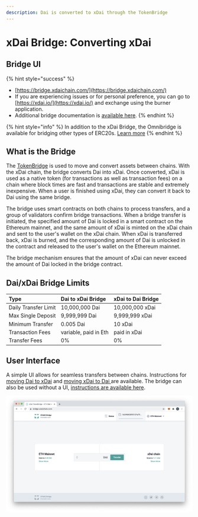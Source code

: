 ```yaml
---
description: Dai is converted to xDai through the TokenBridge
---
```


# xDai Bridge: Converting xDai

## Bridge UI

{% hint style="success" %}
* [https://bridge.xdaichain.com/](https://bridge.xdaichain.com/)
* If you are experiencing issues or for personal preference, you can go to [https://xdai.io/](https://xdai.io/) and exchange using the burner application.
* Additional bridge documentation is [available here](https://docs.tokenbridge.net/xdai-bridge/about).
{% endhint %}

{% hint style="info" %}
In addition to the xDai Bridge, the Omnibridge is available for bridging other types of ERC20s. [Learn more](https://docs.tokenbridge.net/eth-xdai-amb-bridge/multi-token-extension)
{% endhint %}

## What is the Bridge

The [TokenBridge](https://docs.tokenbridge.net/) is used to move and convert assets between chains.  With the xDai chain, the bridge converts Dai into xDai. Once converted, xDai is used as a native token \(for transactions as well as transaction fees\) on a chain where block times are fast and transactions are stable and extremely inexpensive. When a user is finished using xDai, they can convert it back to Dai using the same bridge.

The bridge uses smart contracts on both chains to process transfers, and a group of validators confirm bridge transactions. When a bridge transfer is initiated, the specified amount of Dai is locked in a smart contract on the Ethereum mainnet, and the same amount of xDai is minted on the xDai chain and sent to the user's wallet on the xDai chain.  When xDai is transferred back, xDai is burned, and the corresponding amount of Dai is unlocked in the contract and released to the user's wallet on the Ethereum mainnet.

The bridge mechanism ensures that the amount of xDai can never exceed the amount of Dai locked in the bridge contract.

## Dai/xDai Bridge Limits

| Type | Dai to xDai Bridge | xDai to Dai Bridge |
| :--- | :--- | :--- |
| Daily Transfer Limit | 10,000,000 Dai | 10,000,000 xDai |
| Max Single Deposit | 9,999,999 Dai | 9,999,999 xDai |
| Minimum Transfer | 0.005 Dai | 10 xDai |
| Transaction Fees | variable, paid in Eth | paid in xDai |
| Transfer Fees | 0%  | 0% |

## User Interface

A simple UI allows for seamless transfers between chains. Instructions for [moving Dai to xDai](moving-dai-to-xdai.md) and [moving xDai to Dai ](moving-xdai-to-dai.md)are available.  The bridge can also be used without a UI, [instructions are available here](https://docs.tokenbridge.net/xdai-bridge/how-to-use-xdai-bridge-without-ui).

![](../../.gitbook/assets/bridge1%20%281%29.jpg)

